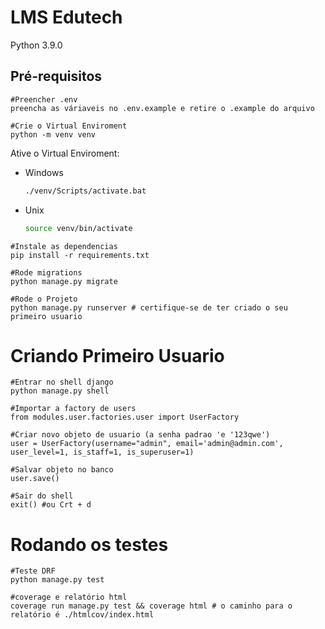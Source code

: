 # LMS Edutech

Python 3.9.0

## Pré-requisitos

```
#Preencher .env
preencha as váriaveis no .env.example e retire o .example do arquivo

#Crie o Virtual Enviroment
python -m venv venv
```

Ative o Virtual Enviroment:
* Windows
    ```sh
    ./venv/Scripts/activate.bat
    ```
* Unix
    ```sh
    source venv/bin/activate
    ```
    
```
#Instale as dependencias
pip install -r requirements.txt

#Rode migrations
python manage.py migrate

#Rode o Projeto
python manage.py runserver # certifique-se de ter criado o seu primeiro usuario
```
    
# Criando Primeiro Usuario

    #Entrar no shell django
    python manage.py shell

    #Importar a factory de users
    from modules.user.factories.user import UserFactory

    #Criar novo objeto de usuario (a senha padrao 'e '123qwe')
    user = UserFactory(username="admin", email='admin@admin.com', user_level=1, is_staff=1, is_superuser=1)

    #Salvar objeto no banco
    user.save()

    #Sair do shell
    exit() #ou Crt + d

# Rodando os testes

    #Teste DRF
    python manage.py test

    #coverage e relatório html
    coverage run manage.py test && coverage html # o caminho para o relatório é ./htmlcov/index.html